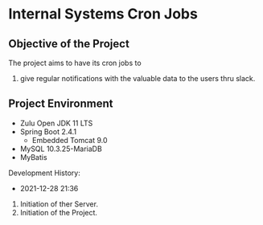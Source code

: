 # **Internal Systems Cron Jobs**

## Objective of the Project
The project aims to have its cron jobs to
1. give regular notifications with the valuable data to the users thru slack. 


## Project Environment

* Zulu Open JDK 11 LTS
* Spring Boot 2.4.1
  * Embedded Tomcat 9.0
* MySQL 10.3.25-MariaDB
* MyBatis


Development History:

* 2021-12-28 21:36
1. Initiation of ther Server.
2. Initiation of the Project.
